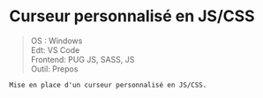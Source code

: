 # Curseur personnalisé en JS/CSS

>OS : Windows <br>
>Edt: VS Code <br>
>Frontend: PUG JS, SASS, JS <br>
>Outil: Prepos <br>

```
Mise en place d'un curseur personnalisé en JS/CSS.
```

